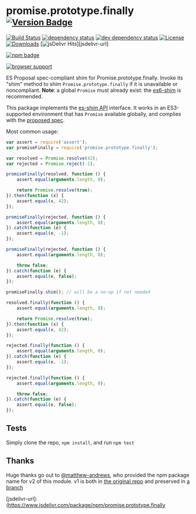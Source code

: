 # promise.prototype.finally <sup>[![Version Badge][npm-version-svg]][package-url]</sup>

[![Build Status][travis-svg]][travis-url]
[![dependency status][deps-svg]][deps-url]
[![dev dependency status][dev-deps-svg]][dev-deps-url]
[![License][license-image]][license-url]
[![Downloads][downloads-image]][downloads-url]
[![jsDelivr Hits][jsdelivr-image]][jsdelivr-url]

[![npm badge][npm-badge-png]][package-url]

[![browser support][testling-svg]][testling-url]

ES Proposal spec-compliant shim for Promise.prototype.finally. Invoke its "shim" method to shim `Promise.prototype.finally` if it is unavailable or noncompliant. **Note**: a global `Promise` must already exist: the [es6-shim](https://github.com/es-shims/es6-shim) is recommended.

This package implements the [es-shim API](https://github.com/es-shims/api) interface. It works in an ES3-supported environment that has `Promise` available globally, and complies with the [proposed spec](https://github.com/tc39/proposal-promise-finally).

Most common usage:
```js
var assert = require('assert');
var promiseFinally = require('promise.prototype.finally');

var resolved = Promise.resolve(42);
var rejected = Promise.reject(-1);

promiseFinally(resolved, function () {
	assert.equal(arguments.length, 0);

	return Promise.resolve(true);
}).then(function (x) {
	assert.equal(x, 42);
});

promiseFinally(rejected, function () {
	assert.equal(arguments.length, 0);
}).catch(function (e) {
	assert.equal(e, -1);
});

promiseFinally(rejected, function () {
	assert.equal(arguments.length, 0);

	throw false;
}).catch(function (e) {
	assert.equal(e, false);
});

promiseFinally.shim(); // will be a no-op if not needed

resolved.finally(function () {
	assert.equal(arguments.length, 0);

	return Promise.resolve(true);
}).then(function (x) {
	assert.equal(x, 42);
});

rejected.finally(function () {
	assert.equal(arguments.length, 0);
}).catch(function (e) {
	assert.equal(e, -1);
});

rejected.finally(function () {
	assert.equal(arguments.length, 0);

	throw false;
}).catch(function (e) {
	assert.equal(e, false);
});
```

## Tests
Simply clone the repo, `npm install`, and run `npm test`

## Thanks
Huge thanks go out to [@matthew-andrews](https://github.com/matthew-andrews), who provided the npm package name for v2 of this module. v1 is both in [the original repo][v1-repo-url] and preserved in [a branch][v1-branch-url]

[package-url]: https://npmjs.com/package/promise.prototype.finally
[npm-version-svg]: http://versionbadg.es/es-shims/Promise.prototype.finally.svg
[travis-svg]: https://travis-ci.org/es-shims/Promise.prototype.finally.svg
[travis-url]: https://travis-ci.org/es-shims/Promise.prototype.finally
[deps-svg]: https://david-dm.org/es-shims/Promise.prototype.finally.svg
[deps-url]: https://david-dm.org/es-shims/Promise.prototype.finally
[dev-deps-svg]: https://david-dm.org/es-shims/Promise.prototype.finally/dev-status.svg
[dev-deps-url]: https://david-dm.org/es-shims/Promise.prototype.finally#info=devDependencies
[testling-svg]: https://ci.testling.com/es-shims/Promise.prototype.finally.png
[testling-url]: https://ci.testling.com/es-shims/Promise.prototype.finally
[npm-badge-png]: https://nodei.co/npm/promise.prototype.finally.png?downloads=true&stars=true
[license-image]: http://img.shields.io/npm/l/promise.prototype.finally.svg
[license-url]: LICENSE
[downloads-image]: http://img.shields.io/npm/dm/promise.prototype.finally.svg
[downloads-url]: http://npm-stat.com/charts.html?package=promise.prototype.finally
[v1-repo-url]: https://github.com/matthew-andrews/Promise.prototype.finally
[v1-branch-url]: https://github.com/es-shims/Promise.prototype.finally/tree/v1
[jsdelivr-image]: https://data.jsdelivr.com/v1/package/npm/promise.prototype.finally/badge?style=rounded
[jsdelivr-url]: (https://www.jsdelivr.com/package/npm/promise.prototype.finally
